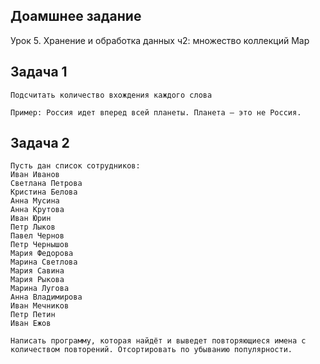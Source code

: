 ## Доамшнее задание
Урок 5. Хранение и обработка данных ч2: множество коллекций Map

## Задача 1
```
Подсчитать количество вхождения каждого слова

Пример: Россия идет вперед всей планеты. Планета — это не Россия.
``````
## Задача 2
``````
Пусть дан список сотрудников:
Иван Иванов
Светлана Петрова
Кристина Белова
Анна Мусина
Анна Крутова
Иван Юрин
Петр Лыков
Павел Чернов
Петр Чернышов
Мария Федорова
Марина Светлова
Мария Савина
Мария Рыкова
Марина Лугова
Анна Владимирова
Иван Мечников
Петр Петин
Иван Ежов

Написать программу, которая найдёт и выведет повторяющиеся имена с количеством повторений. Отсортировать по убыванию популярности.
``````
